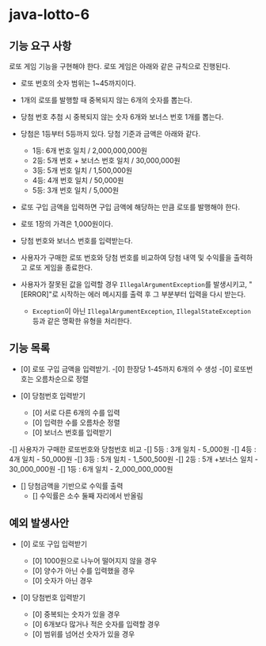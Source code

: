 # java-lotto-6

## 기능 요구 사항

로또 게임 기능을 구현해야 한다. 로또 게임은 아래와 같은 규칙으로 진행된다.

- 로또 번호의 숫자 범위는 1~45까지이다.
- 1개의 로또를 발행할 때 중복되지 않는 6개의 숫자를 뽑는다.
- 당첨 번호 추첨 시 중복되지 않는 숫자 6개와 보너스 번호 1개를 뽑는다.
- 당첨은 1등부터 5등까지 있다. 당첨 기준과 금액은 아래와 같다.
    - 1등: 6개 번호 일치 / 2,000,000,000원
    - 2등: 5개 번호 + 보너스 번호 일치 / 30,000,000원
    - 3등: 5개 번호 일치 / 1,500,000원
    - 4등: 4개 번호 일치 / 50,000원
    - 5등: 3개 번호 일치 / 5,000원

- 로또 구입 금액을 입력하면 구입 금액에 해당하는 만큼 로또를 발행해야 한다.
- 로또 1장의 가격은 1,000원이다.
- 당첨 번호와 보너스 번호를 입력받는다.
- 사용자가 구매한 로또 번호와 당첨 번호를 비교하여 당첨 내역 및 수익률을 출력하고 로또 게임을 종료한다.
- 사용자가 잘못된 값을 입력할 경우 `IllegalArgumentException`를 발생시키고, "[ERROR]"로 시작하는 에러 메시지를 출력 후 그 부분부터 입력을 다시 받는다.
    - `Exception`이 아닌 `IllegalArgumentException`, `IllegalStateException` 등과 같은 명확한 유형을 처리한다.
  
## 기능 목록
- [0] 로또 구입 금액을 입력받기.
    -[0] 한장당 1-45까지 6개의 수 생성
    -[0] 로또번호는 오름차순으로 정렬

- [0] 당첨번호 입력받기
  - [0] 서로 다른 6개의 수를 입력
  - [0] 입력한 수를 오름차순 정렬
  - [0] 보너스 번호를 입력받기

-[] 사용자가 구매한 로또번호와 당첨번호 비교
    -[]  5등 : 3개 일치 - 5_000원
    -[]  4등 : 4개 일치 - 50_000원
    -[]  3등 : 5개 일치 - 1_500_500원
    -[]  2등 : 5개 +보너스 일치 - 30_000_000원
    -[]  1등 : 6개 일치 - 2_000_000_000원

- [] 당첨금액을 기반으로 수익률 출력
  - [] 수익률은 소수 둘째 자리에서 반올림


## 예외 발생사안
- [0] 로또 구입 입력받기
    - [0] 1000원으로 나누어 떨어지지 않을 경우
    - [0] 양수가 아닌 수를 입력했을 경우
    - [0] 숫자가 아닌 경우

- [0] 당첨번호 입력받기
    - [0] 중복되는 숫자가 있을 경우
    - [0] 6개보다 많거나 적은 숫자를 입력할 경우
    - [0] 범위를 넘어선 숫자가 있을 경우

